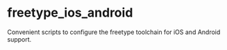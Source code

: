 freetype_ios_android
====================

Convenient scripts to configure the freetype toolchain for iOS and Android support.
